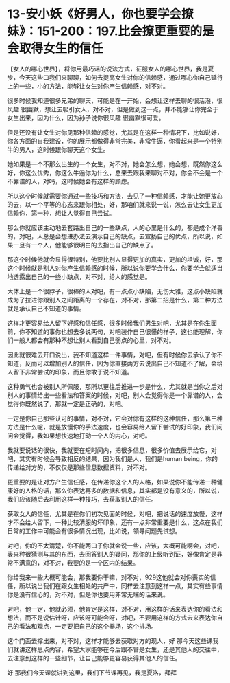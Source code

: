 # 13-安小妖《好男人，你也要学会撩妹》：151-200：197.比会撩更重要的是会取得女生的信任

【女人的哪心世界】，将你用最巧谣的说法方式，征服女人的哪心世界，我是夏步，今天这些口我们来聊聊，如何去提高女生对你的信赖感，通过哪心你自己延行上的一些，小的方法，能够让女生对你产生信赖感，对不对。

很多时候我知道很多兄弟的聊天，可能是在一开始，会想让这样去聊的很活潑，很风趣 很幽默，想让去吸引女人，对不对，但是做到这一点，并不能够让你完全于女生出来，因为什么，因为孙子说你很风趣 很幽默很可爱。

但是还没有让女生对你见那种信赖的感觉，尤其是在这样一种情况下，比如说好，你各方面的自我建设，你的展示都做得非常完美，非常牛逼，你看起来是一个特别牛的男人，这时候跟你聊天这个女生。

她如果是一个不那么出生的一个女生，对不对，她会怎么想，她会想，既然你这么好，你这么优秀，你这么牛逼你为什么，总来去跟我来聊对不对，你会不会是一个不靠谱的人，对吗，这时候她会有这样的顾虑。

所以这个时候就需要你通过一些技巧和方法，去见了一种信赖感，才能让她更放心的去，以一个平等的心态来跟你相处，好，那咱们就来说一说，怎么去让女生更加信赖你，第一种，想让人觉得自己尝试。

那么你就应该主动地去套路出自己的一些缺点，人的心里是什么的，都是成个洋善的，对吧，人总是会想进办法去演示自己的缺点，去宣扬自己的优点，所以说，如果一旦有一个人，他能够很明白的去指出自己的缺点了。

那这个时候他就会显得很特别，他要比别人显得更加的真实，更加的坦诚，好，那这个时候就是别人对你产生信赖感的时候，所以说你要学会什么，你要学会就适当地透露出自己的一些小缺点，对不对，给人的感觉是。

大体上是一个很脖子，很棒的人对吧，有一点点小缺陷，无伤大雅，这点小缺陷就成为了拉进你跟别人之间距离的一个存在，对不对，那第二招是什么，第二种方法就是承认自己不知道的事情。

这样才更容易给人留下好感和信任感，很多时候我们男生对吧，尤其是在你生面前，你不知道的事你也想去多说两句，对吧装作自己很懂的样子，这也能理解，你们一般人都会有那种不想让别人看到自己弱点的心里，对不对。

因此就很难去开口说出，我不知道这样一件事情，对吧，但有时候你去承认了你不知道，反而可以增加别人的信任，因为你直接两方去说出自己不知道不了解，会给人留下非常尝试的印象，而且你敢于说不知道。

这种勇气也会被别人所佩服，那所以更往后推进一步是什么，尤其就是当你之后对别人的事情给出一些看法和答案的时候，对吧，别人会觉得你是一个靠谱的人，会觉得你既然说了，那就一定是正确的，对吧。

一定是你自己那些认可的事情，对不对，它会对你有这样的这种信任，那么第三种方法是什么呢，就是放慢你的手法速度，也会容易给人留下尝试的好印象，我们问问会觉得，我如果想快速地打动一个人的内心，对吧。

我就要说话的很快，我就要在短时间内，把很多信息，很多价值去展示给它，对吧，其实有时候会导致相反的结果，因为我们是人，我们是human being，你的传递给对方的，不仅仅是那些信息数据资料，对不对。

更重要的是让对方产生信任感，在传递你这个人的人格，如果说你不能传递一种健康好的人格的话，那么你表达再多的数据和信息，其实都是没有意义的，所以说，我们应该随后去利用这样一种技巧，去获取别人的信任。

获取女人的信任，尤其是在你们初次见面的时候，对吧，把说话的速度放慢，这样才不会给人留下，一种比较清服的坏印象，还有一点非常重要是什么，这点在我们日常的工作中可能会有很多情况出现，比如说，领导问题先试想。

对吧，你的不太清楚，你不能两口子你就会说一些，应该，大概可能啊会，对吧，表来种很猜测与其的东西，去回答别人的疑问，那你的上级听到证，好像肯定是非常不满意的，对不对，我要的是一个区内的结果。

你给我来一些大概可能会，那我要你干嘛，对不对，929这他就会对你喪实的信任，所以说当我们在跟女生相处的共产中，同样去注意到这样一点，其实有些事情你是没有信心的，对不对，但是你也要用非常无端的话来说。

对吧，他一定，他就必须，他肯定是这样，对不对，用这样的话来表达你的看法和想法，而不是说估计呀，应该呀可能会呀，对吧，不要用这样的方式去来表达你自己的看法和观点，一定要把自己的这个器场，这个排场。

这个门面去撑出来，对不对，这样才能够去获取对方的现人，好 那今天这些课我们就讲这样思点内容，希望大家能够在今后跟不管是女生，还是其他人的交往中，去注意到这样的一些细节，让自己能够更容易获得其他人的信任。

好 那我们今天课就讲到这里，我们下节课再见，我是夏洛，拜拜